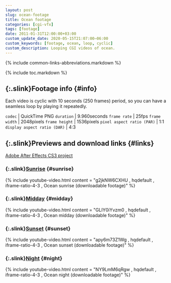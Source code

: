 ```yaml
---
layout: post
slug: ocean-footage
title: Ocean footage
categories: [cgi-vfx]
tags: [footage]
date: 2011-01-31T12:00:00+03:00
custom_update_date: 2020-05-15T21:07:00−06:00
custom_keywords: [footage, ocean, loop, cyclic]
custom_description: Looping CGI videos of ocean.
---
```

{% include common-links-abbreviations.markdown %}

{% include toc.markdown %}

## [](#info){:.slink}Footage info {#info}
Each video is cyclic with 10 seconds (250 frames) period, so you can have a seamless loop by playing it repeatedly.

`codec` | QuickTime PNG
`duration` | 9.960seconds
`frame rate` | 25fps
`frame width` | 2048pixels
`frame height` | 1536pixels
`pixel aspect ratio (PAR)` | 1:1
`display aspect ratio (DAR)` | 4:3

## [](#links){:.slink}Previews and download links {#links}
[Adobe After Effects CS3 project](https://docs.google.com/leaf?id=0B_4a-5REfZ5jNWYwMjI0ZGUtOTM5MS00Yzg2LWExNjItNDU2Yzg0ZGQ3OGRk&hl=en)

### [](#sunrise){:.slink}[Sunrise](https://docs.google.com/leaf?id=0B_4a-5REfZ5jNGNjYmJhNjMtNzZiOC00ZGM4LTgxM2ItOGU5NzM1OTg2MWIw&sort=name&layout=list&num=50) {#sunrise}
{% include youtube-video.html content = "g2jkNW6CXHU , hqdefault , iframe-ratio-4-3 , Ocean sunrise (downloadable footage)" %}

### [](#midday){:.slink}[Midday](https://docs.google.com/leaf?id=0B_4a-5REfZ5jODI2M2UxM2YtNmJkNy00NDc3LThlNWMtMzQzOTdhYjk4NDFk&sort=name&layout=list&num=50) {#midday}
{% include youtube-video.html content = "GLIY0iYvzm0 , hqdefault , iframe-ratio-4-3 , Ocean midday (downloadable footage)" %}

### [](#sunset){:.slink}[Sunset](https://docs.google.com/leaf?id=0B_4a-5REfZ5jZDUwYzNkYzktMmI4Yi00NTkxLTk5ZGYtYTY1MzE5ODQ2NDdj&sort=name&layout=list&num=50) {#sunset}
{% include youtube-video.html content = "apy6m73Z1Wg , hqdefault , iframe-ratio-4-3 , Ocean sunset (downloadable footage)" %}

### [](#night){:.slink}[Night](https://docs.google.com/leaf?id=0B_4a-5REfZ5jMzE3Y2JmYWItNmNmMy00OTY1LWIyYWEtODg5MWQ3ODI4NzEz&sort=name&layout=list&num=50) {#night}
{% include youtube-video.html content = "NY9LmM6qRgw , hqdefault , iframe-ratio-4-3 , Ocean night (downloadable footage)" %}
